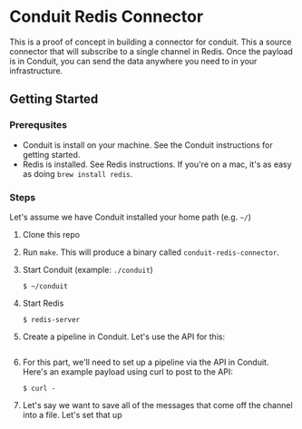 # Conduit Redis Connector

This is a proof of concept in building a connector for conduit. This a source connector that will subscribe to a single channel in Redis. Once the payload is in Conduit, you can send the data anywhere you need to in your infrastructure.

## Getting Started

### Prerequsites

- Conduit is install on your machine. See the Conduit instructions for getting started.
- Redis is installed. See Redis instructions. If you're on a mac, it's as easy as doing `brew install redis`.

### Steps

Let's assume we have Conduit installed your home path (e.g. `~/`)

1. Clone this repo
2. Run `make`. This will produce a binary called `conduit-redis-connector`.
3. Start Conduit (example: `./conduit`)
    ```
    $ ~/conduit
    ```

4. Start Redis
    ```
    $ redis-server
    ```

4. Create a pipeline in Conduit. Let's use the API for this:
   ```

   ```

5. For this part, we'll need to set up a pipeline via the API in Conduit. Here's an example payload using curl to post to the API:
   ```
   $ curl -

   ```

6. Let's say we want to save all of the messages that come off the channel into a file. Let's set that up

